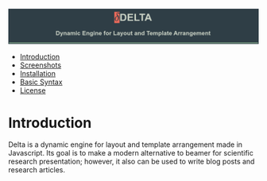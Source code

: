 ![Delta: a Dynamic Engine for Layout and Template Arrangement](doc/splash.png)

- [Introduction](#introduction)
- [Screenshots](#screenshots)
- [Installation](#installation)
- [Basic Syntax](#basic-syntax)
- [License](#license)

# Introduction

Delta is a dynamic engine for layout and template arrangement made in Javascript.
Its goal is to make a modern alternative to beamer for scientific research
presentation; however, it also can be used to write blog posts and research
articles. 
